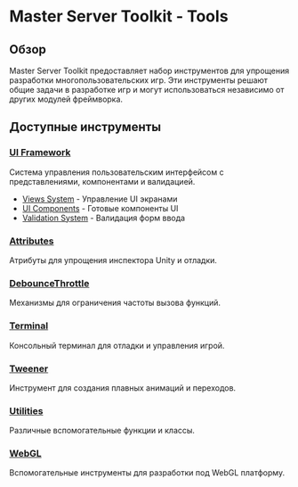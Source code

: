 # Master Server Toolkit - Tools

## Обзор

Master Server Toolkit предоставляет набор инструментов для упрощения разработки многопользовательских игр. Эти инструменты решают общие задачи в разработке игр и могут использоваться независимо от других модулей фреймворка.

## Доступные инструменты

### [UI Framework](UI/README.md)
Система управления пользовательским интерфейсом с представлениями, компонентами и валидацией.
- [Views System](UI/Views.md) - Управление UI экранами
- [UI Components](UI/Components.md) - Готовые компоненты UI
- [Validation System](UI/Validation.md) - Валидация форм ввода

### [Attributes](Attributes.md)
Атрибуты для упрощения инспектора Unity и отладки.

### [DebounceThrottle](DebounceThrottle.md)
Механизмы для ограничения частоты вызова функций.

### [Terminal](Terminal.md)
Консольный терминал для отладки и управления игрой.

### [Tweener](Tweener.md)
Инструмент для создания плавных анимаций и переходов.

### [Utilities](Utilities.md)
Различные вспомогательные функции и классы.

### [WebGL](WebGL.md)
Вспомогательные инструменты для разработки под WebGL платформу.